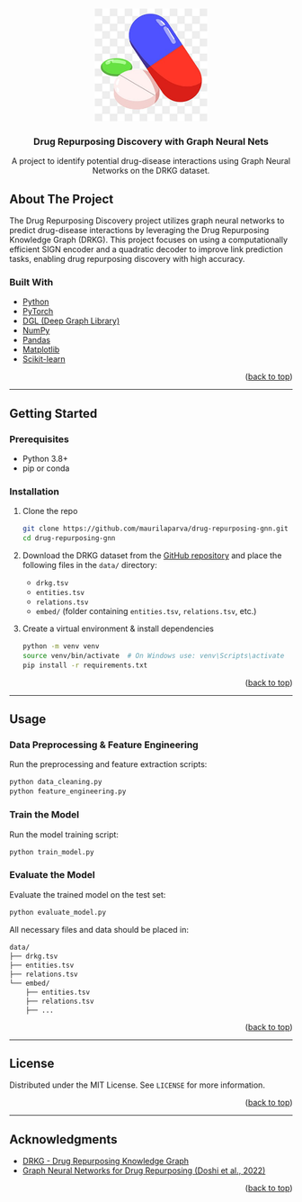 
<!-- Improved compatibility of back to top link -->

<a id="readme-top"></a>

<!-- PROJECT LOGO -->

<br />
<div align="center">
  <img src="images/logo.png" alt="Drug Repurposing Discovery Logo" width="200" height="200">
  <h3 align="center">Drug Repurposing Discovery with Graph Neural Nets</h3>
  <p align="center">
    A project to identify potential drug-disease interactions using Graph Neural Networks on the DRKG dataset.
  </p>
</div>

## About The Project

The Drug Repurposing Discovery project utilizes graph neural networks to predict drug-disease interactions by leveraging the Drug Repurposing Knowledge Graph (DRKG). This project focuses on using a computationally efficient SIGN encoder and a quadratic decoder to improve link prediction tasks, enabling drug repurposing discovery with high accuracy.

### Built With

* [Python](https://www.python.org/)
* [PyTorch](https://pytorch.org/)
* [DGL (Deep Graph Library)](https://www.dgl.ai/)
* [NumPy](https://numpy.org/)
* [Pandas](https://pandas.pydata.org/)
* [Matplotlib](https://matplotlib.org/)
* [Scikit-learn](https://scikit-learn.org/stable/)

<p align="right">(<a href="#readme-top">back to top</a>)</p>

---

## Getting Started

### Prerequisites

* Python 3.8+
* pip or conda

### Installation

1. Clone the repo

   ```bash
   git clone https://github.com/maurilaparva/drug-repurposing-gnn.git
   cd drug-repurposing-gnn
    ````

2. Download the DRKG dataset from the [GitHub repository](https://github.com/gnn4dr/DRKG) and place the following files in the `data/` directory:

   * `drkg.tsv`
   * `entities.tsv`
   * `relations.tsv`
   * `embed/` (folder containing `entities.tsv`, `relations.tsv`, etc.)

3. Create a virtual environment & install dependencies

   ```bash
   python -m venv venv
   source venv/bin/activate  # On Windows use: venv\Scripts\activate
   pip install -r requirements.txt
   ```

<p align="right">(<a href="#readme-top">back to top</a>)</p>

---

## Usage

### Data Preprocessing & Feature Engineering

Run the preprocessing and feature extraction scripts:

```bash
python data_cleaning.py
python feature_engineering.py
```

### Train the Model

Run the model training script:

```bash
python train_model.py
```

### Evaluate the Model

Evaluate the trained model on the test set:

```bash
python evaluate_model.py
```

All necessary files and data should be placed in:

```
data/
├── drkg.tsv
├── entities.tsv
├── relations.tsv
└── embed/
    ├── entities.tsv
    ├── relations.tsv
    ├── ...
```

<p align="right">(<a href="#readme-top">back to top</a>)</p>

---

## License

Distributed under the MIT License. See `LICENSE` for more information.

<p align="right">(<a href="#readme-top">back to top</a>)</p>

---

## Acknowledgments

* [DRKG - Drug Repurposing Knowledge Graph](https://github.com/gnn4dr/DRKG)
* [Graph Neural Networks for Drug Repurposing (Doshi et al., 2022)](https://doi.org/10.1016/j.compbiomed.2022.105992)

<p align="right">(<a href="#readme-top">back to top</a>)</p>

<!-- MARKDOWN LINKS -->

[contributors-shield]: https://img.shields.io/github/contributors/maurilaparva/drug-repurposing-gnn.svg?style=for-the-badge
[contributors-url]: https://github.com/maurilaparva/drug-repurposing-gnn/graphs/contributors
[forks-shield]: https://img.shields.io/github/forks/maurilaparva/drug-repurposing-gnn.svg?style=for-the-badge
[forks-url]: https://github.com/maurilaparva/drug-repurposing-gnn/network/members
[stars-shield]: https://img.shields.io/github/stars/maurilaparva/drug-repurposing-gnn.svg?style=for-the-badge
[stars-url]: https://github.com/maurilaparva/drug-repurposing-gnn/stargazers
[issues-shield]: https://img.shields.io/github/issues/maurilaparva/drug-repurposing-gnn.svg?style=for-the-badge
[issues-url]: https://github.com/maurilaparva/drug-repurposing-gnn/issues
[license-shield]: https://img.shields.io/github/license/maurilaparva/drug-repurposing-gnn.svg?style=for-the-badge
[license-url]: https://github.com/maurilaparva/drug-repurposing-gnn/blob/main/LICENSE
[linkedin-shield]: https://img.shields.io/badge/-LinkedIn-black.svg?style=for-the-badge&logo=linkedin&colorB=555
[linkedin-url]: https://www.linkedin.com/in/mauriciovillavicencio

